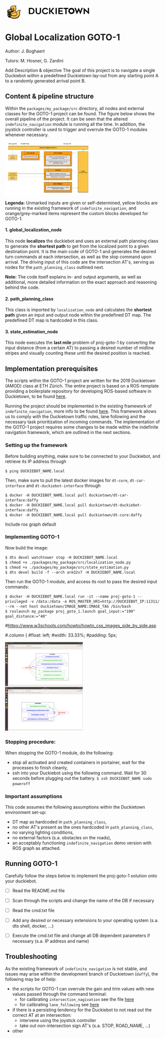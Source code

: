 <div figure-id="fig:header">
     <img src="media/header.png" style='width: 20em'/>
</div>


# Global Localization GOTO-1
Author: J. Boghaert

Tutors: M. Hosner, G. Zardini

Add Description & objective
The goal of this project is to navigate a single Duckiebot within a predefined Duckietown lay-out from any starting point A to a randomly generated arrival point B.


## Content & pipeline structure
Within the `packages/my_package/src` directory, all nodes and external classes for the GOTO-1 project can be found. The figure below shows the overall pipeline of the project. It can be seen that the altered `indefinite_navigation` module is running all the time. In addition, the joystick controller is used to trigger and overrule the GOTO-1 modules whenever necessary.

<div figure-id="fig:pipeline_vis">
     <img src="media/pipeline_vis.png" style='width: 20em'/>
</div>

**Legenda:** Unmarked inputs are given or self-determined, yellow blocks are running in the existing framework of `indefinite_navigation`, and orange/grey-marked items represent the custom blocks developed for GOTO-1.

#### 1. global_localization_node
This node **localizes** the duckiebot and uses an external path planning class to generate the **shortest path** to get from the localized point to a given destination point. It is the main code of GOTO-1 and generates the desired turn commands at each intersection, as well as the stop command upon arrival. The driving input of this code are the intersection AT's, serving as nodes for the `path_planning_class` outlined next.

**Note:**
The code itself explains in- and output arguments, as well as additional, more detailed information on the exact approach and reasoning behind the code.

#### 2. path_planning_class
This class is imported by `localization_node` and calculates the **shortest path** given an input and output node within the predefined DT map. The predefined DT map is hardcoded in this class.

#### 3. state_estimation_node
This node executes the **last mile** problem of proj-goto-1 by converting the input distance (from a certain AT) to passing a desired number of midline stripes and visually counting these until the desired position is reached.


## Implementation prerequisites
The scripts within the GOTO-1 project are written for the 2019 Duckietown (AMOD) class at ETH Zürich. The entire project is based on a ROS-template providing a boilerplate repository for developing ROS-based software in Duckietown, to be found [here](https://github.com/duckietown/template-ros).

Running the project should be implemented in the existing framework of `indefinite_navigation`, more info to be found [here](https://docs.duckietown.org/daffy/opmanual_duckiebot/out/demo_indefinite_navigation.html). This framework allows us to comply with the Duckietown traffic rules, lane following and the necessary task prioritization of incoming commands. The implementation of the GOTO-1 project requires some changes to be made within the indefinite navigation framework, which are outlined in the next sections.

### Setting up the framework
Before building anything, make sure to be connected to your Duckiebot, and retrieve its IP address through
```
$ ping DUCKIEBOT_NAME.local
```
Then, make sure to pull the latest docker images for `dt-core`, `dt-car-interface` and `dt-duckiebot-interface` through
```
$ docker -H DUCKIEBOT_NAME.local pull duckietown/dt-car-interface:daffy
$ docker -H DUCKIEBOT_NAME.local pull duckietown/dt-duckiebot-interface:daffy
$ docker -H DUCKIEBOT_NAME.local pull duckietown/dt-core:daffy
```

Include ros graph default


### Implementing GOTO-1

Now build the image:
```
$ dts devel watchtower stop -H DUCKIEBOT_NAME.local
$ chmod +x ./packages/my_package/src/localization_node.py
$ chmod +x ./packages/my_package/src/state_estimation.py
$ dts devel build -f --arch arm32v7 -H DUCKIEBOT_NAME.local
```
Then run the GOTO-1 module, and access its root to pass the desired input commands:
```
$ docker -H DUCKIEBOT_NAME.local run -it --name proj-goto-1 --privileged -v /data:/data -e ROS_MASTER_URI=http://DUCKIEBOT_IP:11311/ --rm --net host duckietown/IMAGE_NAME:IMAGE_TAG /bin/bash
$ roslaunch my_package proj_goto_1.launch goal_input:="199" goal_distance:="40"
```

#https://www.w3schools.com/howto/howto_css_images_side_by_side.asp

#.column {
#float: left;
#width: 33.33%;
#padding: 5px;

<div class="row">
  <div class="column">
    <img src="media/global_localization.png" alt="ROS1" style='width:50%'>
  </div>
  <div class="column">
    <img src="media/state_estimation.png" alt="ROS2" style="width:50%">
  </div>
</div>


### Stopping procedure:
When stopping the GOTO-1 module, do the following:
- stop all activated and created containers in portainer, wait for the processes to finish cleanly,
- ssh into your Duckiebot using the following command. Wait for 30 seconds before plugging out the battery.
`$ ssh DUCKIEBOT_NAME sudo poweroff`


### Important assumptions
This code assumes the following assumptions within the Duckietown environment set-up:
- DT map as hardcoded in `path_planning_class`,
- no other AT's present as the ones hardcoded in `path_planning_class`,
- no varying lighting conditions,
- no external factors (s.a. obstacles on the roads),
- an acceptably functioning `indefinite_navigation` demo version with ROS graph as attached.


## Running GOTO-1
Carefully follow the steps below to implement the proj-goto-1 solution onto your duckiebot.
- [ ] Read the README.md file
- [ ] Scan through the scripts and change the name of the DB if necessary
- [ ] Read the cmd.txt file
- [ ] Add any desired or necessary extensions to your operating system (s.a. dts shell, docker, ...)
- [ ] Execute the cmd.txt file and change all DB dependent parameters if necessary (s.a. IP address and name)



## Troubleshooting
As the existing framework of `indefinite_navigation` is not stable, and issues may arise within the development branch of Duckietown (`daffy`), the following may be of help:
- the scripts for GOTO-1 can overrule the gain and trim values with new values passed through the command terminal:
    - for calibrating `intersection_nagivation` see the file [here](https://github.com/duckietown-ethz/proj-goto-1/blob/master/media/debug_intersection_navigation.pdf)
    - for calibrating `lane_following` see [here](https://github.com/duckietown-ethz/proj-goto-1/blob/master/media/debug_intersection_navigation.pdf)
- if there is a persisting tendency for the Duckiebot to not read out the correct AT at an intersection:
    - intervene using the joystick controller
    - take out non-intersection sign AT's (s.a. STOP, ROAD_NAME, ...)
- other

